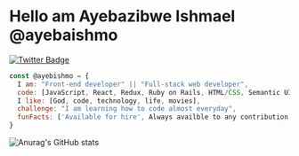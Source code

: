 # Hello am Ayebazibwe Ishmael @ayebaishmo
[![Twitter Badge](https://img.shields.io/badge/-@ayebaishmo-1ca0f1?style=flat-square&labelColor=1ca0f1&logo=twitter&logoColor=white&link=https://twitter.com/ishmo256)](https://twitter.com/ishmo256)

```javascript
const @ayebishmo = {
  I am: "Front-end developer" || "Full-stack web developer",
  code: [JavaScript, React, Redux, Ruby on Rails, HTML/CSS, Semantic UI, Bootstrap],
  I like: [God, code, technology, life, movies],
  challenge: "I am learning how to code almost everyday",
  funFacts: ['Available for hire', Always availble to any contribution']
}
```

![Anurag's GitHub stats](https://github-readme-stats.vercel.app/api?username=ayebaishmo&show_icons=true&theme=radical)


